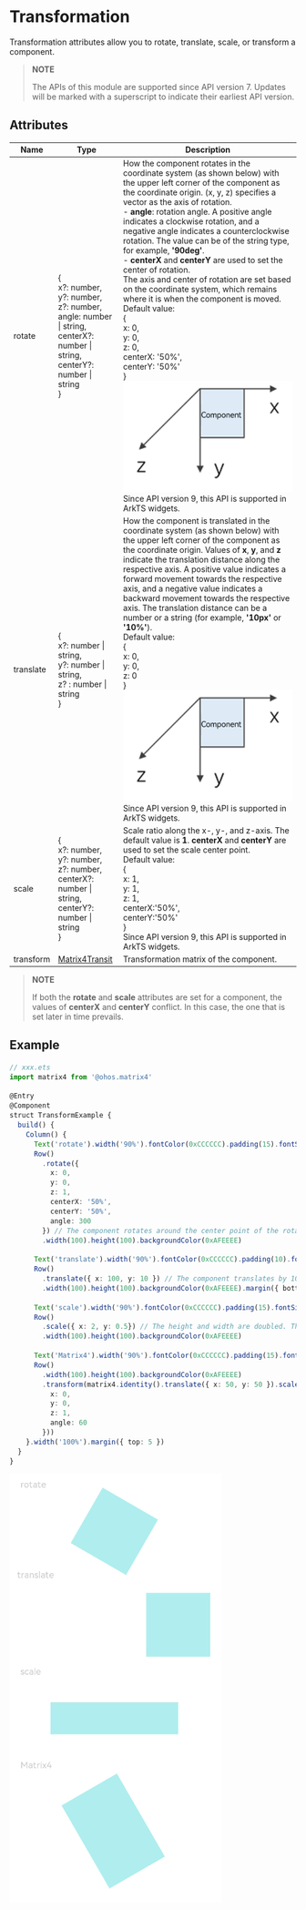 # Transformation

Transformation attributes allow you to rotate, translate, scale, or transform a component.

> **NOTE**
>
> The APIs of this module are supported since API version 7. Updates will be marked with a superscript to indicate their earliest API version.

## Attributes


| Name       | Type                                    | Description                                      |
| --------- | ---------------------------------------- | ---------------------------------------- |
| rotate    | {<br>x?: number,<br>y?: number,<br>z?: number,<br>angle: number \| string,<br>centerX?: number \| string,<br>centerY?: number \| string<br>} | How the component rotates in the coordinate system (as shown below) with the upper left corner of the component as the coordinate origin. (x, y, z) specifies a vector as the axis of rotation.<br>- **angle**: rotation angle. A positive angle indicates a clockwise rotation, and a negative angle indicates a counterclockwise rotation. The value can be of the string type, for example, **'90deg'**.<br>- **centerX** and **centerY** are used to set the center of rotation.<br>The axis and center of rotation are set based on the coordinate system, which remains where it is when the component is moved.<br>Default value:<br>{<br>x: 0,<br>y: 0,<br>z: 0,<br>centerX: '50%',<br>centerY: '50%'<br>}<br>![coordinates](figures/coordinates.png)<br>Since API version 9, this API is supported in ArkTS widgets.|
| translate | {<br>x?: number \| string,<br>y?: number \| string,<br>z? : number \| string<br>} | How the component is translated in the coordinate system (as shown below) with the upper left corner of the component as the coordinate origin. Values of **x**, **y**, and **z** indicate the translation distance along the respective axis. A positive value indicates a forward movement towards the respective axis, and a negative value indicates a backward movement towards the respective axis. The translation distance can be a number or a string (for example, **'10px'** or **'10%'**).<br>Default value:<br>{<br>x: 0,<br>y: 0,<br>z: 0<br>}<br>![coordinates](figures/coordinates.png)<br>Since API version 9, this API is supported in ArkTS widgets.|
| scale     | {<br>x?: number,<br>y?: number,<br>z?: number,<br>centerX?: number \| string,<br>centerY?: number \| string<br>} | Scale ratio along the x-, y-, and z-axis. The default value is **1**. **centerX** and **centerY** are used to set the scale center point.<br>Default value:<br>{<br>x: 1,<br>y: 1,<br>z: 1,<br>centerX:'50%',<br>centerY:'50%'<br>}<br>Since API version 9, this API is supported in ArkTS widgets.|
| transform | [Matrix4Transit](../apis/js-apis-matrix4.md) | Transformation matrix of the component.                            |

> **NOTE**
>
> If both the **rotate** and **scale** attributes are set for a component, the values of **centerX** and **centerY** conflict. In this case, the one that is set later in time prevails.

## Example

```ts
// xxx.ets
import matrix4 from '@ohos.matrix4'

@Entry
@Component
struct TransformExample {
  build() {
    Column() {
      Text('rotate').width('90%').fontColor(0xCCCCCC).padding(15).fontSize(14)
      Row()
        .rotate({
          x: 0,
          y: 0,
          z: 1,
          centerX: '50%',
          centerY: '50%',
          angle: 300
        }) // The component rotates around the center point of the rotation axis (0,0,1) clockwise by 300 degrees.
        .width(100).height(100).backgroundColor(0xAFEEEE)

      Text('translate').width('90%').fontColor(0xCCCCCC).padding(10).fontSize(14)
      Row()
        .translate({ x: 100, y: 10 }) // The component translates by 100 along the x-axis and by 10 along the y-axis.
        .width(100).height(100).backgroundColor(0xAFEEEE).margin({ bottom: 10 })

      Text('scale').width('90%').fontColor(0xCCCCCC).padding(15).fontSize(14)
      Row()
        .scale({ x: 2, y: 0.5}) // The height and width are doubled. The z-axis has no effect in 2D mode.
        .width(100).height(100).backgroundColor(0xAFEEEE)

      Text('Matrix4').width('90%').fontColor(0xCCCCCC).padding(15).fontSize(14)
      Row()
        .width(100).height(100).backgroundColor(0xAFEEEE)
        .transform(matrix4.identity().translate({ x: 50, y: 50 }).scale({ x: 1.5, y: 1 }).rotate({
          x: 0,
          y: 0,
          z: 1,
          angle: 60
        }))
    }.width('100%').margin({ top: 5 })
  }
}
```

![transform](figures/transform.PNG)
